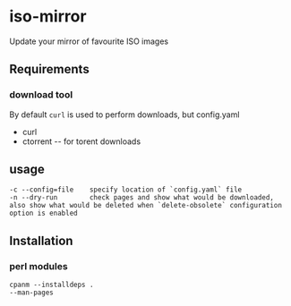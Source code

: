 # iso-mirror
Update your mirror of favourite ISO images


## Requirements

### download tool
By default `curl` is used to perform downloads, but config.yaml
* curl
* ctorrent -- for torent downloads

## usage

```
-c --config=file    specify location of `config.yaml` file
-n --dry-run        check pages and show what would be downloaded, also show what would be deleted when `delete-obsolete` configuration option is enabled

```

## Installation

### perl modules
```
cpanm --installdeps .
--man-pages
```